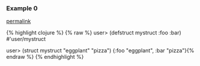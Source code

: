 ### Example 0
[permalink](#example-0)

{% highlight clojure %}
{% raw %}
user> (defstruct mystruct :foo :bar)
#'user/mystruct

user> (struct mystruct "eggplant" "pizza")
{:foo "eggplant", :bar "pizza"}{% endraw %}
{% endhighlight %}


